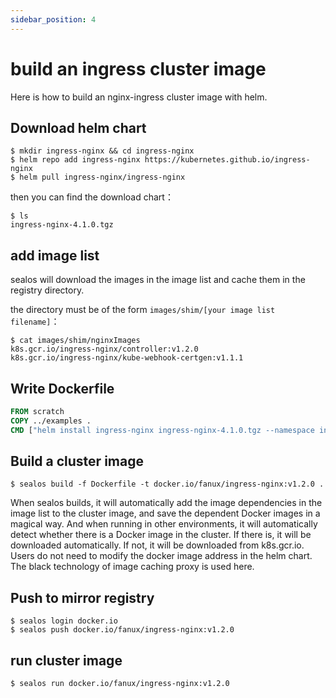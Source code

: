 ```yaml
---
sidebar_position: 4
---
```


# build an ingress cluster image

Here is how to build an nginx-ingress cluster image with helm.

## Download helm chart

```shell
$ mkdir ingress-nginx && cd ingress-nginx
$ helm repo add ingress-nginx https://kubernetes.github.io/ingress-nginx
$ helm pull ingress-nginx/ingress-nginx
```

then you can find the download chart：

```shell
$ ls
ingress-nginx-4.1.0.tgz
```

## add image list

sealos will download the images in the image list and cache them in the registry directory.

the directory must be of the form `images/shim/[your image list filename]`：

```shell
$ cat images/shim/nginxImages
k8s.gcr.io/ingress-nginx/controller:v1.2.0
k8s.gcr.io/ingress-nginx/kube-webhook-certgen:v1.1.1
```

## Write Dockerfile

```Dockerfile
FROM scratch
COPY ../examples .
CMD ["helm install ingress-nginx ingress-nginx-4.1.0.tgz --namespace ingress-nginx --create-namespace"]
```

## Build a cluster image

```shell
$ sealos build -f Dockerfile -t docker.io/fanux/ingress-nginx:v1.2.0 .
```

When sealos builds, it will automatically add the image dependencies in the image list to the cluster image, 
and save the dependent Docker images in a magical way. And when running in other environments, 
it will automatically detect whether there is a Docker image in the cluster. 
If there is, it will be downloaded automatically. 
If not, it will be downloaded from k8s.gcr.io. Users do not need to modify the docker image address in the helm chart. 
The black technology of image caching proxy is used here.

## Push to mirror registry

```shell
$ sealos login docker.io
$ sealos push docker.io/fanux/ingress-nginx:v1.2.0
```

## run cluster image

```shell
$ sealos run docker.io/fanux/ingress-nginx:v1.2.0
```